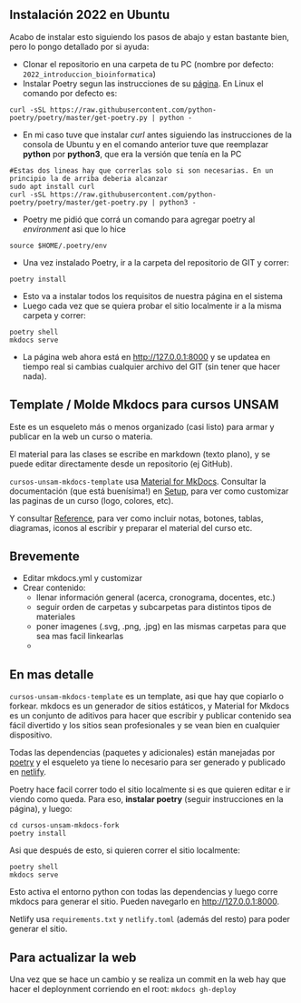 ## Instalación 2022 en Ubuntu

Acabo de instalar esto siguiendo los pasos de abajo y estan bastante bien, pero lo pongo detallado por si ayuda:

* Clonar el repositorio en una carpeta de tu PC (nombre por defecto: `2022_introduccion_bioinformatica`)
* Instalar Poetry segun las instrucciones de su [página](https://python-poetry.org/docs/). En Linux el comando por defecto es:

```
curl -sSL https://raw.githubusercontent.com/python-poetry/poetry/master/get-poetry.py | python -
```
* En mi caso tuve que instalar *curl* antes siguiendo las instrucciones de la consola de Ubuntu y en el comando anterior tuve que reemplazar **python** por **python3**, que era la versión que tenía en la PC
```
#Estas dos lineas hay que correrlas solo si son necesarias. En un principio la de arriba deberia alcanzar
sudo apt install curl
curl -sSL https://raw.githubusercontent.com/python-poetry/poetry/master/get-poetry.py | python3 -
```
* Poetry me pidió que corrá un comando para agregar poetry al *environment* asi que lo hice
```
source $HOME/.poetry/env
```
* Una vez instalado Poetry, ir a la carpeta del repositorio de GIT y correr:
```
poetry install 
```
* Esto va a instalar todos los requisitos de nuestra página en el sistema
* Luego cada vez que se quiera probar el sitio localmente ir a la misma carpeta y correr:
```
poetry shell 
mkdocs serve
``` 
* La página web ahora está en http://127.0.0.1:8000 y se updatea en tiempo real si cambias cualquier archivo del GIT (sin tener que hacer nada).

## Template / Molde Mkdocs para cursos UNSAM

Este es un esqueleto más o menos organizado (casi listo) para armar y publicar
en la web un curso o materia. 

El material para las clases se escribe en markdown (texto plano), y se puede
editar directamente desde un repositorio (ej GitHub).

`cursos-unsam-mkdocs-template` usa [Material for MkDocs](https://squidfunk.github.io/mkdocs-material/). 
Consultar la documentación (que está buenísima!) en
[Setup](https://squidfunk.github.io/mkdocs-material/setup/changing-the-colors/),
para ver como customizar las paginas de un curso (logo, colores, etc). 

Y consultar [Reference](https://squidfunk.github.io/mkdocs-material/reference/), 
para ver como incluir notas, botones, tablas, diagramas, iconos al escribir y
preparar el material del curso etc. 

## Brevemente

 * Editar mkdocs.yml y customizar
 * Crear contenido:
    * llenar información general (acerca, cronograma, docentes, etc.)
    * seguir orden de carpetas y subcarpetas para distintos tipos de materiales
    * poner imagenes (.svg, .png, .jpg) en las mismas carpetas para que sea mas facil linkearlas
    * 

## En mas detalle

`cursos-unsam-mkdocs-template` es un template, asi que hay que copiarlo o forkear. mkdocs es un
generador de sitios estáticos, y Material for Mkdocs es un conjunto de aditivos
para hacer que escribir y publicar contenido sea fácil divertido y los sitios
sean profesionales y se vean bien en cualquier dispositivo. 

Todas las dependencias (paquetes y adicionales) están manejadas por
[poetry](https://python-poetry.org) y el esqueleto ya tiene lo necesario para
ser generado y publicado en [netlify](https://www.netlify.com/). 

Poetry hace facil correr todo el sitio localmente si es que quieren editar e ir
viendo como queda. Para eso, **instalar poetry** (seguir instrucciones en la
página), y luego: 
```
cd cursos-unsam-mkdocs-fork
poetry install 
```

Asi que después de esto, si quieren correr el sitio localmente:
```
poetry shell 
mkdocs serve
``` 

Esto activa el entorno python con todas las dependencias y luego corre mkdocs
para generar el sitio. Pueden navegarlo en http://127.0.0.1:8000. 

Netlify usa `requirements.txt` y `netlify.toml` (además del resto) para poder
generar el sitio.

## Para actualizar la web
Una vez que se hace un cambio y se realiza un commit en la web hay que hacer el deploynment corriendo en el root:
`mkdocs gh-deploy`

